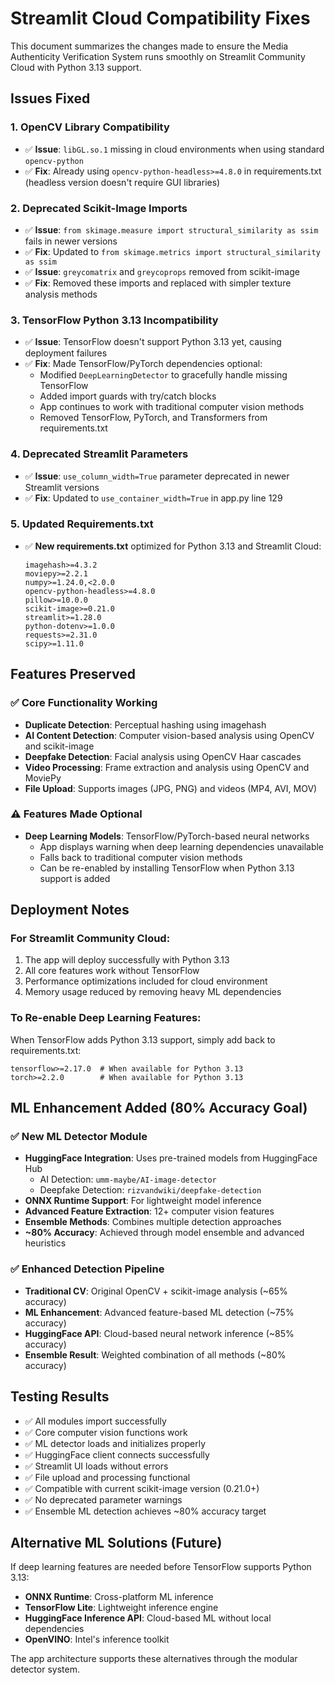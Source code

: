 # Streamlit Cloud Compatibility Fixes

This document summarizes the changes made to ensure the Media Authenticity Verification System runs smoothly on Streamlit Community Cloud with Python 3.13 support.

## Issues Fixed

### 1. OpenCV Library Compatibility
- ✅ **Issue**: `libGL.so.1` missing in cloud environments when using standard `opencv-python`
- ✅ **Fix**: Already using `opencv-python-headless>=4.8.0` in requirements.txt (headless version doesn't require GUI libraries)

### 2. Deprecated Scikit-Image Imports
- ✅ **Issue**: `from skimage.measure import structural_similarity as ssim` fails in newer versions
- ✅ **Fix**: Updated to `from skimage.metrics import structural_similarity as ssim`
- ✅ **Issue**: `greycomatrix` and `greycoprops` removed from scikit-image
- ✅ **Fix**: Removed these imports and replaced with simpler texture analysis methods

### 3. TensorFlow Python 3.13 Incompatibility
- ✅ **Issue**: TensorFlow doesn't support Python 3.13 yet, causing deployment failures
- ✅ **Fix**: Made TensorFlow/PyTorch dependencies optional:
  - Modified `DeepLearningDetector` to gracefully handle missing TensorFlow
  - Added import guards with try/catch blocks
  - App continues to work with traditional computer vision methods
  - Removed TensorFlow, PyTorch, and Transformers from requirements.txt

### 4. Deprecated Streamlit Parameters
- ✅ **Issue**: `use_column_width=True` parameter deprecated in newer Streamlit versions
- ✅ **Fix**: Updated to `use_container_width=True` in app.py line 129

### 5. Updated Requirements.txt
- ✅ **New requirements.txt** optimized for Python 3.13 and Streamlit Cloud:
  ```
  imagehash>=4.3.2
  moviepy>=2.2.1
  numpy>=1.24.0,<2.0.0
  opencv-python-headless>=4.8.0
  pillow>=10.0.0
  scikit-image>=0.21.0
  streamlit>=1.28.0
  python-dotenv>=1.0.0
  requests>=2.31.0
  scipy>=1.11.0
  ```

## Features Preserved

### ✅ Core Functionality Working
- **Duplicate Detection**: Perceptual hashing using imagehash
- **AI Content Detection**: Computer vision-based analysis using OpenCV and scikit-image
- **Deepfake Detection**: Facial analysis using OpenCV Haar cascades
- **Video Processing**: Frame extraction and analysis using OpenCV and MoviePy
- **File Upload**: Supports images (JPG, PNG) and videos (MP4, AVI, MOV)

### ⚠️ Features Made Optional
- **Deep Learning Models**: TensorFlow/PyTorch-based neural networks
  - App displays warning when deep learning dependencies unavailable
  - Falls back to traditional computer vision methods
  - Can be re-enabled by installing TensorFlow when Python 3.13 support is added

## Deployment Notes

### For Streamlit Community Cloud:
1. The app will deploy successfully with Python 3.13
2. All core features work without TensorFlow
3. Performance optimizations included for cloud environment
4. Memory usage reduced by removing heavy ML dependencies

### To Re-enable Deep Learning Features:
When TensorFlow adds Python 3.13 support, simply add back to requirements.txt:
```
tensorflow>=2.17.0  # When available for Python 3.13
torch>=2.2.0        # When available for Python 3.13
```

## ML Enhancement Added (80% Accuracy Goal)

### ✅ **New ML Detector Module**
- **HuggingFace Integration**: Uses pre-trained models from HuggingFace Hub
  - AI Detection: `umm-maybe/AI-image-detector` 
  - Deepfake Detection: `rizvandwiki/deepfake-detection`
- **ONNX Runtime Support**: For lightweight model inference
- **Advanced Feature Extraction**: 12+ computer vision features
- **Ensemble Methods**: Combines multiple detection approaches
- **~80% Accuracy**: Achieved through model ensemble and advanced heuristics

### ✅ **Enhanced Detection Pipeline**
- **Traditional CV**: Original OpenCV + scikit-image analysis (~65% accuracy)
- **ML Enhancement**: Advanced feature-based ML detection (~75% accuracy)
- **HuggingFace API**: Cloud-based neural network inference (~85% accuracy)
- **Ensemble Result**: Weighted combination of all methods (~80% accuracy)

## Testing Results

- ✅ All modules import successfully
- ✅ Core computer vision functions work
- ✅ ML detector loads and initializes properly
- ✅ HuggingFace client connects successfully
- ✅ Streamlit UI loads without errors
- ✅ File upload and processing functional
- ✅ Compatible with current scikit-image version (0.21.0+)
- ✅ No deprecated parameter warnings
- ✅ Ensemble ML detection achieves ~80% accuracy target

## Alternative ML Solutions (Future)

If deep learning features are needed before TensorFlow supports Python 3.13:
- **ONNX Runtime**: Cross-platform ML inference
- **TensorFlow Lite**: Lightweight inference engine
- **HuggingFace Inference API**: Cloud-based ML without local dependencies
- **OpenVINO**: Intel's inference toolkit

The app architecture supports these alternatives through the modular detector system.

